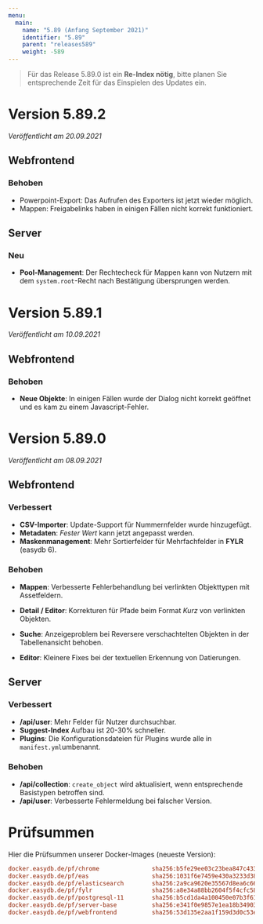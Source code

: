 ```yaml
---
menu:
  main:
    name: "5.89 (Anfang September 2021)"
    identifier: "5.89"
    parent: "releases589"
    weight: -589
---
```


> Für das Release 5.89.0 ist ein **Re-Index nötig**, bitte planen Sie entsprechende Zeit für das Einspielen des Updates ein.

# Version 5.89.2

*Veröffentlicht am 20.09.2021*

## Webfrontend

### Behoben

* Powerpoint-Export: Das Aufrufen des Exporters ist jetzt wieder möglich.
* Mappen: Freigabelinks haben in einigen Fällen nicht korrekt funktioniert.

## Server

### Neu

* **Pool-Management**: Der Rechtecheck für Mappen kann von Nutzern mit dem `system.root`-Recht nach Bestätigung übersprungen werden.

# Version 5.89.1

*Veröffentlicht am 10.09.2021*

## Webfrontend

### Behoben

* **Neue Objekte**: In einigen Fällen wurde der Dialog nicht korrekt geöffnet und es kam zu einem Javascript-Fehler.

# Version 5.89.0

*Veröffentlicht am 08.09.2021*

## Webfrontend

### Verbessert

* **CSV-Importer**: Update-Support für Nummernfelder wurde hinzugefügt.
* **Metadaten**: _Fester Wert_ kann jetzt angepasst werden.
* **Maskenmanagement**: Mehr Sortierfelder für Mehrfachfelder in **FYLR** (easydb 6).

### Behoben

* **Mappen**: Verbesserte Fehlerbehandlung bei verlinkten Objekttypen mit Assetfeldern.

* **Detail / Editor**: Korrekturen für Pfade beim Format _Kurz_ von verlinkten Objekten.

* **Suche**: Anzeigeproblem bei Reversere verschachtelten Objekten in der Tabellenansicht behoben.

* **Editor**: Kleinere Fixes bei der textuellen Erkennung von Datierungen.

## Server

### Verbessert

* **/api/user**: Mehr Felder für Nutzer durchsuchbar.
* **Suggest-Index** Aufbau ist 20-30% schneller.
* **Plugins**: Die Konfigurationsdateien für Plugins wurde alle in `manifest.yml`umbenannt.

### Behoben

* **/api/collection**: `create_object` wird aktualisiert, wenn entsprechende Basistypen betroffen sind.
* **/api/user**: Verbesserte Fehlermeldung bei falscher Version.

# Prüfsummen

Hier die Prüfsummen unserer Docker-Images (neueste Version):

```ini
docker.easydb.de/pf/chrome               sha256:b5fe29ee03c23bea847c4333ad8d675ed333d51834ce8ee5855072e213a4a5c8
docker.easydb.de/pf/eas                  sha256:1031f6e7459e430a3233d38f5a3678562fde6bf2e578672838b4128a1eb258d1
docker.easydb.de/pf/elasticsearch        sha256:2a9ca9620e35567d8ea6c666055e4377ca556d16b0a619f2198d9cc9fe9bc526
docker.easydb.de/pf/fylr                 sha256:a8e34a88bb2604f5f4cfc58776854f7cc2b07979c55171d017eabc54821a9652
docker.easydb.de/pf/postgresql-11        sha256:b5cd1da4a100450e07b3f6111a4842b1741b018465c6923e62ab636a705c2b93
docker.easydb.de/pf/server-base          sha256:e341f0e9857e1ea18b349037f55807691b955133b17f70888ca4dbf4a2c85d20
docker.easydb.de/pf/webfrontend          sha256:53d135e2aa1f159d3d0c53e7982f0870448e8dd437f71d2fe0019a23a9e0dc12
```

